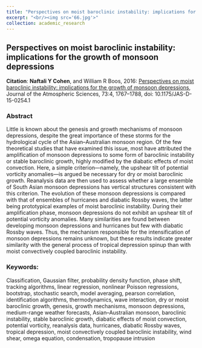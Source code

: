 ```yaml
---
title: "Perspectives on moist baroclinic instability: implications for the growth of monsoon depressions"
excerpt: "<br/><img src='66.jpg'>"
collection: academic_research
---
```



## Perspectives on moist baroclinic instability: implications for the growth of monsoon depressions

**Citation**: **Naftali Y Cohen**, and William R Boos, 2016: [Perspectives on moist baroclinic instability: implications for the growth of monsoon depressions](https://journals.ametsoc.org/doi/abs/10.1175/JAS-D-15-0254.1), Journal of the Atmospheric Sciences, 73:4, 1767–1788, doi: 10.1175/JAS-D-15-0254.1

### Abstract

Little is known about the genesis and growth mechanisms of monsoon depressions, despite the great importance of these storms for the hydrological cycle of the Asian–Australian monsoon region. Of the few theoretical studies that have examined this issue, most have attributed the amplification of monsoon depressions to some form of baroclinic instability or stable baroclinic growth, highly modified by the diabatic effects of moist convection. Here, a simple criterion—namely, the upshear tilt of potential vorticity anomalies—is argued be necessary for dry or moist baroclinic growth. Reanalysis data are then used to assess whether a large ensemble of South Asian monsoon depressions has vertical structures consistent with this criterion. The evolution of these monsoon depressions is compared with that of ensembles of hurricanes and diabatic Rossby waves, the latter being prototypical examples of moist baroclinic instability. During their amplification phase, monsoon depressions do not exhibit an upshear tilt of potential vorticity anomalies. Many similarities are found between developing monsoon depressions and hurricanes but few with diabatic Rossby waves. Thus, the mechanism responsible for the intensification of monsoon depressions remains unknown, but these results indicate greater similarity with the general process of tropical depression spinup than with moist convectively coupled baroclinic instability.


### Keywords:

Classification, Gaussian filter, probability density function, phase shift, tracking algorithms, linear regression, nonlinear Poisson regressions, bootstrap, stochastic search, model averaging, pearson correlation, identification algorithms, thermodynamics, wave interaction, dry or moist baroclinic growth, genesis, growth mechanisms, monsoon depressions, medium-range weather forecasts, Asian–Australian monsoon, baroclinic instability, stable baroclinic growth, diabatic effects of moist convection, potential vorticity, reanalysis data, hurricanes, diabatic Rossby waves,  tropical depression, moist convectively coupled baroclinic instability, wind shear, omega equation, condensation, tropopause intrusion

